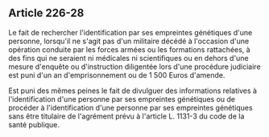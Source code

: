 Article 226-28
----
Le fait de rechercher l'identification par ses empreintes génétiques d'une
personne, lorsqu'il ne s'agit pas d'un militaire décédé à l'occasion d'une
opération conduite par les forces armées ou les formations rattachées, à des
fins qui ne seraient ni médicales ni scientifiques ou en dehors d'une mesure
d'enquête ou d'instruction diligentée lors d'une procédure judiciaire est puni
d'un an d'emprisonnement ou de 1 500 Euros d'amende.

Est puni des mêmes peines le fait de divulguer des informations relatives à
l'identification d'une personne par ses empreintes génétiques ou de procéder à
l'identification d'une personne par ses empreintes génétiques sans être
titulaire de l'agrément prévu à l'article L. 1131-3 du code de la santé
publique.
